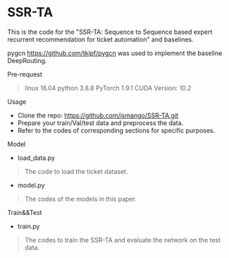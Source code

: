 # SSR-TA

This is the code for the "SSR-TA: Sequence to Sequence based expert recurrent recommendation for ticket automation" and baselines.

pygcn https://github.com/tkipf/pygcn was used to implement the baseline DeepRouting.

Pre-request

> linux 16.04
> python 3.8.8
> PyTorch 1.9.1
> CUDA Version: 10.2

Usage

- Clone the repo: https://github.com/ismango/SSR-TA.git
- Prepare your train/Val/test data and preprocess the data.
- Refer to the codes of corresponding sections for specific purposes.


Model
- load_data.py
> The code to load the ticket dataset.

- model.py
> The codes of the models in this paper.

Train&&Test
- train.py
> The codes to train the SSR-TA and evaluate the network on the test data.
